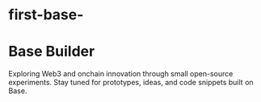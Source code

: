 # first-base-
# Base Builder

Exploring Web3 and onchain innovation through small open-source experiments.
Stay tuned for prototypes, ideas, and code snippets built on Base.
